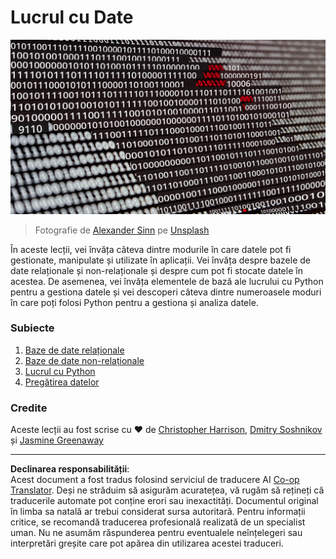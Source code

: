 <!--
CO_OP_TRANSLATOR_METADATA:
{
  "original_hash": "abc3309ab41bc5a7846f70ee1a055838",
  "translation_date": "2025-08-26T14:27:54+00:00",
  "source_file": "2-Working-With-Data/README.md",
  "language_code": "ro"
}
-->
# Lucrul cu Date

![data love](../../../translated_images/data-love.a22ef29e6742c852505ada062920956d3d7604870b281a8ca7c7ac6f37381d5a.ro.jpg)  
> Fotografie de <a href="https://unsplash.com/@swimstaralex?utm_source=unsplash&utm_medium=referral&utm_content=creditCopyText">Alexander Sinn</a> pe <a href="https://unsplash.com/s/photos/data?utm_source=unsplash&utm_medium=referral&utm_content=creditCopyText">Unsplash</a>

În aceste lecții, vei învăța câteva dintre modurile în care datele pot fi gestionate, manipulate și utilizate în aplicații. Vei învăța despre bazele de date relaționale și non-relaționale și despre cum pot fi stocate datele în acestea. De asemenea, vei învăța elementele de bază ale lucrului cu Python pentru a gestiona datele și vei descoperi câteva dintre numeroasele moduri în care poți folosi Python pentru a gestiona și analiza datele.

### Subiecte

1. [Baze de date relaționale](05-relational-databases/README.md)  
2. [Baze de date non-relaționale](06-non-relational/README.md)  
3. [Lucrul cu Python](07-python/README.md)  
4. [Pregătirea datelor](08-data-preparation/README.md)  

### Credite

Aceste lecții au fost scrise cu ❤️ de [Christopher Harrison](https://twitter.com/geektrainer), [Dmitry Soshnikov](https://twitter.com/shwars) și [Jasmine Greenaway](https://twitter.com/paladique)  

---

**Declinarea responsabilității**:  
Acest document a fost tradus folosind serviciul de traducere AI [Co-op Translator](https://github.com/Azure/co-op-translator). Deși ne străduim să asigurăm acuratețea, vă rugăm să rețineți că traducerile automate pot conține erori sau inexactități. Documentul original în limba sa natală ar trebui considerat sursa autoritară. Pentru informații critice, se recomandă traducerea profesională realizată de un specialist uman. Nu ne asumăm răspunderea pentru eventualele neînțelegeri sau interpretări greșite care pot apărea din utilizarea acestei traduceri.